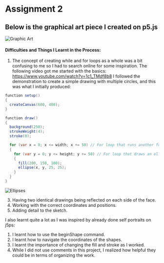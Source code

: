 # Assignment 2


## Below is the graphical art piece I created on p5.js

![Graphic Art](https://user-images.githubusercontent.com/98512511/152915472-3a15de48-6a17-4307-8a1e-238776027b0c.png)


#### Difficulties and Things I Learnt in the Process:
1. The concept of creating while and for loops as a whole was a bit confusing to me so I had to search online for some inspiration. 
      The following video got me started with the basics: https://www.youtube.com/watch?v=1c1_TMdf8b8
      I followed the demonstration to create a simple drawing with multiple circles, and this was what I initially produced:
``` java
function setup() 
{
  createCanvas(600, 400);
}

function draw() 
{
  background(250);
  strokeWeight(4);
  stroke(0);

  for (var x = 0; x <= width; x += 50) // For loop that runs another for loop for every value of 'x'
  {
    for (var y = 0; y <= height; y += 50) // For loop that draws an ellipse for every value of 'y' associated with 'x'
    {
      fill(200, 150, 100);
      ellipse(x, y, 25, 25);
    }
  }
}
```
![Ellipses](https://user-images.githubusercontent.com/98512511/152916769-03f179de-da5a-4da0-a02e-f8d48f0f1712.png)
      

      
      
      
3. Having two identical drawings being reflected on each side of the face. 
4. Working with the correct coordinates and positions. 
5. Adding detail to the sketch.



I also learnt quite a lot as I was inspired by already done self portraits on j5ps:
1. I learnt how to use the beginShape command.
2. I learnt how to navigate the coordinates of the shapes.
3. I learnt the importance of changing the fill and stroke as I worked. 
4. While I did not use comments in this project, I realized how helpful they could be in terms of organizing the work. 
